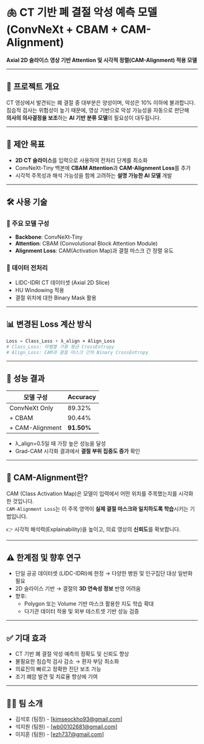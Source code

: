 
# 🫁 CT 기반 폐 결절 악성 예측 모델 (ConvNeXt + CBAM + CAM-Alignment)

**Axial 2D 슬라이스 영상 기반 Attention 및 시각적 정렬(CAM-Alignment) 적용 모델**

---

## 📌 프로젝트 개요

CT 영상에서 발견되는 폐 결절 중 대부분은 양성이며, 악성은 10% 이하에 불과합니다.  
침습적 검사는 위험성이 높기 때문에, 영상 기반으로 악성 가능성을 자동으로 판단해  
**의사의 의사결정을 보조**하는 **AI 기반 분류 모델**의 필요성이 대두됩니다.

---

## 🎯 제안 목표

- **2D CT 슬라이스**를 입력으로 사용하여 전처리 단계를 최소화
- ConvNeXt-Tiny 백본에 **CBAM Attention**과 **CAM-Alignment Loss**를 추가
- 시각적 주목성과 해석 가능성을 함께 고려하는 **설명 가능한 AI 모델** 개발

---

## 🛠️ 사용 기술

### 📍 주요 모델 구성
- **Backbone**: ConvNeXt-Tiny
- **Attention**: CBAM (Convolutional Block Attention Module)
- **Alignment Loss**: CAM(Activation Map)과 결절 마스크 간 정렬 유도

### 📍 데이터 전처리
- LIDC-IDRI CT 데이터셋 (Axial 2D Slice)
- HU Windowing 적용
- 결절 위치에 대한 Binary Mask 활용

---

## 📊 변경된 Loss 계산 방식

```python
Loss = Class_Loss + λ_align × Align_Loss
# Class_Loss: 라벨별 가중 평균 CrossEntropy
# Align_Loss: CAM과 결절 마스크 간의 Binary CrossEntropy
```

---

## 🧪 성능 결과

| 모델 구성 | Accuracy |
|-----------|----------|
| ConvNeXt Only | 89.32% |
| + CBAM        | 90.44% |
| + CAM-Alignment | **91.50%** |

- λ_align=0.5일 때 가장 높은 성능을 달성
- Grad-CAM 시각화 결과에서 **결절 부위 집중도 증가** 확인

---

## 🧭 CAM-Alignment란?

CAM (Class Activation Map)은 모델이 입력에서 어떤 위치를 주목했는지를 시각화한 것입니다.  
`CAM-Alignment Loss`는 이 주목 영역이 **실제 결절 마스크와 일치하도록 학습**시키는 기법입니다.

👉 시각적 해석력(Explainability)을 높이고, 의료 영상의 **신뢰도**를 확보합니다.

---

## ⚠️ 한계점 및 향후 연구

- 단일 공공 데이터셋 (LIDC-IDRI)에 한정 → 다양한 병원 및 인구집단 대상 일반화 필요
- 2D 슬라이스 기반 → 결절의 **3D 연속성 정보** 반영 어려움
- 향후:
  - Polygon 또는 Volume 기반 마스크 활용한 지도 학습 확대
  - 다기관 데이터 적용 및 외부 테스트셋 기반 성능 검증

---

## ✅ 기대 효과

- CT 기반 폐 결절 악성 예측의 정확도 및 신뢰도 향상
- 불필요한 침습적 검사 감소 → 환자 부담 최소화
- 의료진의 빠르고 정확한 진단 보조 가능
- 조기 폐암 발견 및 치료율 향상에 기여

---

## 👨‍💻 팀 소개

- 김석호 (팀장) - [kimseockho93@gmail.com]  
- 석지원 (팀원) - [wb00102681@gmail.com]  
- 이지훈 (팀원) - [ezh737@gmail.com]
